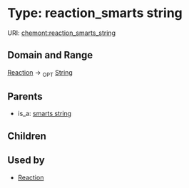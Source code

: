 
# Type: reaction_smarts string




URI: [chemont:reaction_smarts_string](https://w3id.org/chemont/reaction_smarts_string)


## Domain and Range

[Reaction](Reaction.md) ->  <sub>OPT</sub> [String](types/String.md)

## Parents

 *  is_a: [smarts string](smarts_string.md)

## Children


## Used by

 * [Reaction](Reaction.md)
